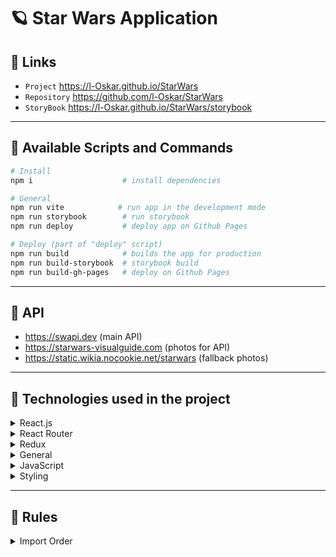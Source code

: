 # 🪐 Star Wars Application

## 🐧 Links

- `Project` https://l-Oskar.github.io/StarWars
- `Repository` https://github.com/l-Oskar/StarWars
- `StoryBook` https://l-Oskar.github.io/StarWars/storybook

---

## 🐶 Available Scripts and Commands

```bash
# Install
npm i                    # install dependencies
```

```bash
# General
npm run vite            # run app in the development mode
npm run storybook        # run storybook
npm run deploy           # deploy app on Github Pages
```

```bash
# Deploy (part of "deploy" script)
npm run build            # builds the app for production
npm run build-storybook  # storybook build
npm run build-gh-pages   # deploy on Github Pages
```

---

## 🦄 API

- https://swapi.dev (main API)
- https://starwars-visualguide.com (photos for API)
- https://static.wikia.nocookie.net/starwars (fallback photos)

---

## 🐼 Technologies used in the project

<details><summary>React.js</summary>

- Deployment of the application with `Vite`
- `useState`, `useEffect`, `useContext`, `useCallback` Hooks
- Creating custom hooks
- Fragments
- `Higher-Order Component` pattern
- `State Lifting` pattern
- Event handling
- Controlled Components
- Connecting CSS, `css-modules`, `classnames` library
- Lists and keys `Reconciliation Algorithm`
- Lazy loading components with `React.lazy()`
- `prop-types` library for props validation
</details>

<details><summary>React Router</summary>

- Basic routing
- URL Parameters
- Query Parameters
- 404 (Not Found) page handling
- `useLocation` and `useHistory` hooks
</details>

<details><summary>Redux</summary>

- Basic structure of a `react-redux` application
- `useDispatch`, `useSelector` Hooks
- Redux Middleware
- Creating asynchronous actions with `redux-thunk`
- Store state tracking with `redux-devtools-extension`
</details>

<details><summary>General</summary>

- Setting up Aliases in a Vite application
- Deploying the application to GitHub Page (`gh-pages` library)
- Creating a UI-Kit from visual components and publishing in `@storybook`
- `lodash` library
- `Visual Studio Code`. snippets and plugins
</details>

<details><summary>JavaScript</summary>

- Array methods: `map`, `filter`, `forEach`
- Asynchronous programming: `Promise`, `Async Functions`
- ES6 modules (import и export)
- Spread operator for objects (props in a component)
- Destructuring arrays and objects
- Ternary operators
- Working with Local Storage
- Fetching data from an API using `Fetch`
</details>

<details><summary>Styling</summary>

- CSS Custom Properties, modifying via JavaScript
- CSS Filters
- CSS Flexbox
- CSS Multi Columns
- Site-wide theme change
- Styling scrollbars
</details>

---

## 🐣 Rules

<details><summary>Import Order</summary>

- Libraries
- Context
- HOCs
- UI components
- Components
- Images
- Hooks
- Routes
- Services
- Utilities
- Constants
- Styles
</details>
